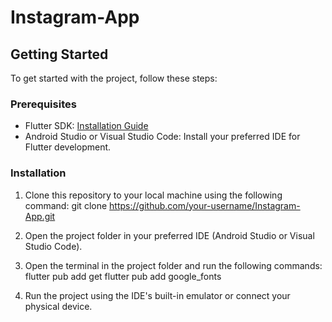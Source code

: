 # Instagram-App

## Getting Started
To get started with the project, follow these steps:

### Prerequisites
- Flutter SDK: [Installation Guide](https://flutter.dev/docs/get-started/install)
- Android Studio or Visual Studio Code: Install your preferred IDE for Flutter development.

### Installation
1. Clone this repository to your local machine using the following command:
git clone https://github.com/your-username/Instagram-App.git

2. Open the project folder in your preferred IDE (Android Studio or Visual Studio Code).

3. Open the terminal in the project folder and run the following commands:
flutter pub add get
flutter pub add google_fonts

4. Run the project using the IDE's built-in emulator or connect your physical device.
